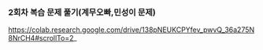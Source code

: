 ### 2회차 복습 문제 풀기(계무오빠,민성이 문제)
https://colab.research.google.com/drive/138pNEUKCPYfev_pwvQ_36a275N8NrCH4#scrollTo=2_

